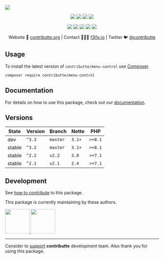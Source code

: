 ![](https://heatbadger.now.sh/github/readme/contributte/menu-control/)

<p align=center>
  <a href="https://github.com/contributte/menu-control/actions"><img src="https://badgen.net/github/checks/contributte/menu-control/master"></a>
  <a href="https://coveralls.io/r/contributte/menu-control"><img src="https://badgen.net/coveralls/c/github/contributte/menu-control"></a>
  <a href="https://packagist.org/packages/contributte/menu-control"><img src="https://badgen.net/packagist/dm/contributte/menu-control"></a>
  <a href="https://packagist.org/packages/contributte/menu-control"><img src="https://badgen.net/packagist/v/contributte/menu-control"></a>
</p>
<p align=center>
  <a href="https://packagist.org/packages/contributte/menu-control"><img src="https://badgen.net/packagist/php/contributte/menu-control"></a>
  <a href="https://github.com/contributte/menu-control"><img src="https://badgen.net/github/license/contributte/menu-control"></a>
  <a href="https://bit.ly/ctteg"><img src="https://badgen.net/badge/support/gitter/cyan"></a>
  <a href="https://bit.ly/cttfo"><img src="https://badgen.net/badge/support/forum/yellow"></a>
  <a href="https://contributte.org/partners.html"><img src="https://badgen.net/badge/sponsor/donations/F96854"></a>
</p>

<p align=center>
Website 🚀 <a href="https://contributte.org">contributte.org</a> | Contact 👨🏻‍💻 <a href="https://f3l1x.io">f3l1x.io</a> | Twitter 🐦 <a href="https://twitter.com/contributte">@contributte</a>
</p>

## Usage

To install the latest version of `contributte/menu-control` use [Composer](https://getcomposer.org).

```bash
composer require contributte/menu-control
```

## Documentation

For details on how to use this package, check out our [documentation](.docs).

## Versions

| State  | Version | Branch   | Nette  | PHP     |
|--------|---------|----------|--------|---------|
| dev    | `^3.3`  | `master` | `3.1+` | `>=8.1` |
| stable | `^3.2`  | `master` | `3.1+` | `>=8.1` |
| stable | `^2.2`  | `v2.2`   | `3.0`  | `>=7.1` |
| stable | `^2.1`  | `v2.1`   | `2.4`  | `>=7.1` |

## Development

See [how to contribute](https://contributte.org/contributing.html) to this package.

This package is currently maintaining by these authors.

<a href="https://github.com/foxycode">
  <img width="80" height="80" src="https://avatars2.githubusercontent.com/u/1284781?v=3&s=80">
</a>

<a href="https://github.com/f3l1x">
  <img width="80" height="80" src="https://avatars2.githubusercontent.com/u/538058?v=3&s=80">
</a>

-----

Consider to [support](https://contributte.org/partners.html) **contributte** development team.
Also thank you for using this package.
